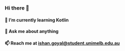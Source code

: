 ### Hi there 👋


#### 🌱  I’m currently learning Kotlin
#### 💬  Ask me about anything
#### 📫  Reach me at ishan.goyal@student.unimelb.edu.au
